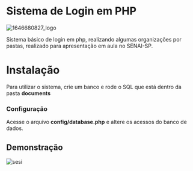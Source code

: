 # Sistema de Login em PHP

![1646680827_logo](https://user-images.githubusercontent.com/29128449/210408242-861d26d6-c77c-4617-b690-15c74c0fa4bc.jpg)

Sistema básico de login em php, realizando algumas organizações por pastas, realizado para apresentação em aula no SENAI-SP. 

# Instalação

Para utilizar o sistema, crie um banco e rode o SQL que está dentro da pasta **documents**

###  Configuração 

Acesse o arquivo **config/database.php** e altere os acessos do banco de dados. 

## Demonstração

![sesi](https://user-images.githubusercontent.com/29128449/210409646-ff2d4de0-2ccd-4a14-800a-40c4fc74ac27.gif)
